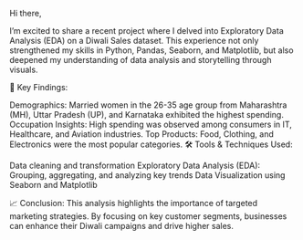 Hi there, 

I’m excited to share a recent project where I delved into Exploratory Data Analysis (EDA) on a Diwali Sales dataset. This experience not only strengthened my skills in Python, Pandas, Seaborn, and Matplotlib, but also deepened my understanding of data analysis and storytelling through visuals.

🔑 Key Findings:

Demographics: Married women in the 26-35 age group from Maharashtra (MH), Uttar Pradesh (UP), and Karnataka exhibited the highest spending.
Occupation Insights: High spending was observed among consumers in IT, Healthcare, and Aviation industries.
Top Products: Food, Clothing, and Electronics were the most popular categories.
🛠 Tools & Techniques Used:

Data cleaning and transformation
Exploratory Data Analysis (EDA): Grouping, aggregating, and analyzing key trends
Data Visualization using Seaborn and Matplotlib

📈 Conclusion:
This analysis highlights the importance of targeted marketing strategies. By focusing on key customer segments, businesses can enhance their Diwali campaigns and drive higher sales.
